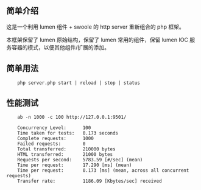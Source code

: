 ## 简单介绍
   这是一个利用 lumen 组件 + swoole 的 http server 重新组合的 php 框架。
   
   本框架保留了 lumen 原始结构，保留了 lumen 常用的组件，保留 lumen IOC 服务容器的模式，以便其他组件/扩展的添加。
   
## 简单用法
        php server.php start | reload | stop | status
        
## 性能测试

 
        ab -n 1000 -c 100 http://127.0.0.1:9501/
        
        Concurrency Level:      100
        Time taken for tests:   0.173 seconds
        Complete requests:      1000
        Failed requests:        0
        Total transferred:      210000 bytes
        HTML transferred:       21000 bytes
        Requests per second:    5783.59 [#/sec] (mean)
        Time per request:       17.290 [ms] (mean)
        Time per request:       0.173 [ms] (mean, across all concurrent requests)
        Transfer rate:          1186.09 [Kbytes/sec] received

       
  
